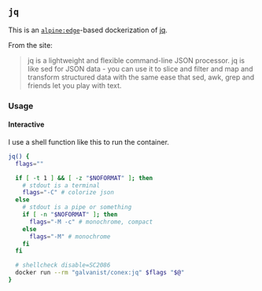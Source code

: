 ## `jq`

This is an [`alpine:edge`](https://hub.docker.com/_/alpine/)-based dockerization of [jq](https://stedolan.github.io/jq/).

From the site:

> jq is a lightweight and flexible command-line JSON processor. jq is like sed for JSON data - you can use it to slice and filter and map and transform structured data with the same ease that sed, awk, grep and friends let you play with text.

### Usage

#### Interactive

I use a shell function like this to run the container.

```sh
jq() {
  flags=""

  if [ -t 1 ] && [ -z "$NOFORMAT" ]; then
    # stdout is a terminal
    flags="-C" # colorize json
  else
    # stdout is a pipe or something
    if [ -n "$NOFORMAT" ]; then
      flags="-M -c" # monochrome, compact
    else
      flags="-M" # monochrome
    fi
  fi

  # shellcheck disable=SC2086
  docker run --rm "galvanist/conex:jq" $flags "$@"
}
```
